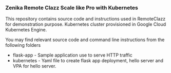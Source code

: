 ### Zenika Remote Clazz Scale like Pro with Kubernetes

This repository contains source code and instructions used in RemoteClazz for demonstration purpose. 
Kubernetes cluster provisioned in Google Cloud Kubernetes Engine.

You may find relevant source code and command line instructions from the following folders
- flask-app - Sample application use to serve HTTP traffic
- kubernetes - Yaml file to create flask app deployment, hello server and VPA for hello server.